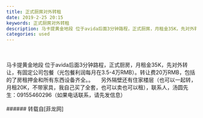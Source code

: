 ```yaml
---
title: 正式厨房对外转租
date: 2019-2-25 20:15
keywords: 正式厨房对外转租
description: 马卡提黄金地段 位于avida后面3分钟路程，正式厨房，月租金35K，先对外转让，有固定公司包餐（光包餐利润每月在3.5-4万RMB）。转让费20万RMB，包括的了房租押金和所有东西设备齐全。。     另外隔壁还有住家楼层（也可以一起转，月租20K，不带家具，我自己买了全套，也可以卖也可以租），联系人，汤圆先生：09155460296（如果电话联系，请先发信息）
categories: used
---
```

<td class="t_f" id="postmessage_3112415">

<br/>
<br/>
马卡提黄金地段 位于avida后面3分钟路程，正式厨房，月租金35K，先对外转让，有固定公司包餐（光包餐利润每月在3.5-4万RMB）。转让费20万RMB，包括的了房租押金和所有东西设备齐全。。     另外隔壁还有住家楼层（也可以一起转，月租20K，不带家具，我自己买了全套，也可以卖也可以租），联系人，汤圆先生：09155460296（如果电话联系，请先发信息）<br/>
<img alt="" border="0" class="zoom" data-cf-modified-35014acacd59bcbebbf49e01-="" file="http://www.flw.ph/data/appbyme/upload/image/201902/25/kXOT6lyKsWUK.jpg" id="aimg_Rt9S3" lazyloadthumb="1" onclick="" onmouseover="" src="http://www.flw.ph/data/appbyme/upload/image/201902/25/kXOT6lyKsWUK.jpg"/><br/>
<br/>
</td>
###### 转载自[菲龙网]